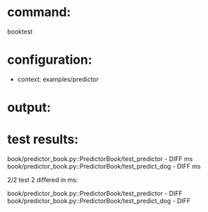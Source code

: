 # command:

booktest 

# configuration:

 * context: examples/predictor

# output:


# test results:

  book/predictor_book.py::PredictorBook/test_predictor - DIFF <number> ms
  book/predictor_book.py::PredictorBook/test_predict_dog - DIFF <number> ms

2/2 test 2 differed in <number> ms:

  book/predictor_book.py::PredictorBook/test_predictor - DIFF
  book/predictor_book.py::PredictorBook/test_predict_dog - DIFF



